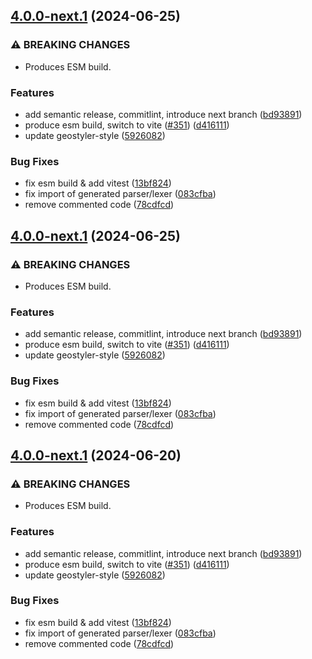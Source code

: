 ## [4.0.0-next.1](https://github.com/geostyler/geostyler-cql-parser/compare/v3.0.2...v4.0.0-next.1) (2024-06-25)


### ⚠ BREAKING CHANGES

* Produces ESM build.

### Features

* add semantic release, commitlint, introduce next branch ([bd93891](https://github.com/geostyler/geostyler-cql-parser/commit/bd9389119b1b11d6b15111d7000ad8b98d04d96d))
* produce esm build, switch to vite ([#351](https://github.com/geostyler/geostyler-cql-parser/issues/351)) ([d416111](https://github.com/geostyler/geostyler-cql-parser/commit/d4161112c2534a1143c936d71642dfc52e14a80c))
* update geostyler-style ([5926082](https://github.com/geostyler/geostyler-cql-parser/commit/5926082b4e9048cfaa6122185bbb34f2cd400f89))


### Bug Fixes

* fix esm build & add vitest ([13bf824](https://github.com/geostyler/geostyler-cql-parser/commit/13bf824f166e592ee3eba89a6e27b12cd5168929))
* fix import of generated parser/lexer ([083cfba](https://github.com/geostyler/geostyler-cql-parser/commit/083cfba16d1cf35e28d9f67460f61d2fa349cedb))
* remove commented code ([78cdfcd](https://github.com/geostyler/geostyler-cql-parser/commit/78cdfcd4be56f2f2c6a24c5715bc6ffdfa2bcb21))

## [4.0.0-next.1](https://github.com/geostyler/geostyler-cql-parser/compare/v3.0.2...v4.0.0-next.1) (2024-06-25)


### ⚠ BREAKING CHANGES

* Produces ESM build.

### Features

* add semantic release, commitlint, introduce next branch ([bd93891](https://github.com/geostyler/geostyler-cql-parser/commit/bd9389119b1b11d6b15111d7000ad8b98d04d96d))
* produce esm build, switch to vite ([#351](https://github.com/geostyler/geostyler-cql-parser/issues/351)) ([d416111](https://github.com/geostyler/geostyler-cql-parser/commit/d4161112c2534a1143c936d71642dfc52e14a80c))
* update geostyler-style ([5926082](https://github.com/geostyler/geostyler-cql-parser/commit/5926082b4e9048cfaa6122185bbb34f2cd400f89))


### Bug Fixes

* fix esm build & add vitest ([13bf824](https://github.com/geostyler/geostyler-cql-parser/commit/13bf824f166e592ee3eba89a6e27b12cd5168929))
* fix import of generated parser/lexer ([083cfba](https://github.com/geostyler/geostyler-cql-parser/commit/083cfba16d1cf35e28d9f67460f61d2fa349cedb))
* remove commented code ([78cdfcd](https://github.com/geostyler/geostyler-cql-parser/commit/78cdfcd4be56f2f2c6a24c5715bc6ffdfa2bcb21))

## [4.0.0-next.1](https://github.com/geostyler/geostyler-cql-parser/compare/v3.0.2...v4.0.0-next.1) (2024-06-20)


### ⚠ BREAKING CHANGES

* Produces ESM build.

### Features

* add semantic release, commitlint, introduce next branch ([bd93891](https://github.com/geostyler/geostyler-cql-parser/commit/bd9389119b1b11d6b15111d7000ad8b98d04d96d))
* produce esm build, switch to vite ([#351](https://github.com/geostyler/geostyler-cql-parser/issues/351)) ([d416111](https://github.com/geostyler/geostyler-cql-parser/commit/d4161112c2534a1143c936d71642dfc52e14a80c))
* update geostyler-style ([5926082](https://github.com/geostyler/geostyler-cql-parser/commit/5926082b4e9048cfaa6122185bbb34f2cd400f89))


### Bug Fixes

* fix esm build & add vitest ([13bf824](https://github.com/geostyler/geostyler-cql-parser/commit/13bf824f166e592ee3eba89a6e27b12cd5168929))
* fix import of generated parser/lexer ([083cfba](https://github.com/geostyler/geostyler-cql-parser/commit/083cfba16d1cf35e28d9f67460f61d2fa349cedb))
* remove commented code ([78cdfcd](https://github.com/geostyler/geostyler-cql-parser/commit/78cdfcd4be56f2f2c6a24c5715bc6ffdfa2bcb21))
